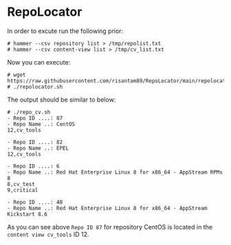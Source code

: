 # RepoLocator

In order to excute run the following prior:
```
# hammer --csv repository list > /tmp/repolist.txt
# hammer --csv content-view list > /tmp/cv_list.txt
```

Now you can execute:

```
# wget https://raw.githubusercontent.com/risantam89/RepoLocator/main/repolocator.sh
# ./repolocator.sh
```

The output should be similar to below:

```
# ./repo_cv.sh 
- Repo ID ....: 87
- Repo Name ..: CentOS
12,cv_tools

- Repo ID ....: 82
- Repo Name ..: EPEL
12,cv_tools

- Repo ID ....: 6
- Repo Name ..: Red Hat Enterprise Linux 8 for x86_64 - AppStream RPMs 8
8,cv_test
9,critical

- Repo ID ....: 48
- Repo Name ..: Red Hat Enterprise Linux 8 for x86_64 - AppStream Kickstart 8.6

```

As you can see above `Repo ID 87` for repository CentOS is located in the `content view cv_tools` ID 12.
